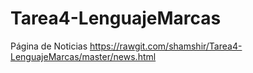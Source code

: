 # Tarea4-LenguajeMarcas
Página de Noticias
https://rawgit.com/shamshir/Tarea4-LenguajeMarcas/master/news.html
